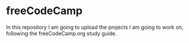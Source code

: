 # freeCodeCamp
In this repository I am going to upload the projects I am going to work on, following the freeCodeCamp.org study guide.
